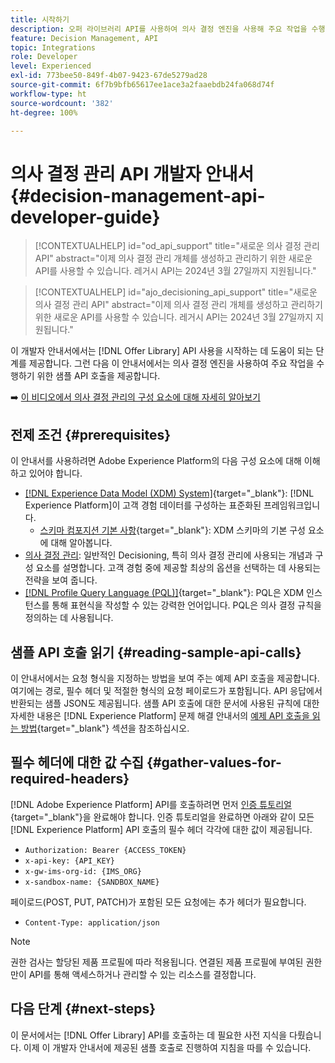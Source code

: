 ```yaml
---
title: 시작하기
description: 오퍼 라이브러리 API를 사용하여 의사 결정 엔진을 사용해 주요 작업을 수행하는 방법을 알아봅니다.
feature: Decision Management, API
topic: Integrations
role: Developer
level: Experienced
exl-id: 773bee50-849f-4b07-9423-67de5279ad28
source-git-commit: 6f7b9bfb65617ee1ace3a2faaebdb24fa068d74f
workflow-type: ht
source-wordcount: '382'
ht-degree: 100%

---
```


# 의사 결정 관리 API 개발자 안내서 {#decision-management-api-developer-guide}

>[!CONTEXTUALHELP]
>id="od_api_support"
>title="새로운 의사 결정 관리 API"
>abstract="이제 의사 결정 관리 개체를 생성하고 관리하기 위한 새로운 API를 사용할 수 있습니다. 레거시 API는 2024년 3월 27일까지 지원됩니다."

>[!CONTEXTUALHELP]
>id="ajo_decisioning_api_support"
>title="새로운 의사 결정 관리 API"
>abstract="이제 의사 결정 관리 개체를 생성하고 관리하기 위한 새로운 API를 사용할 수 있습니다. 레거시 API는 2024년 3월 27일까지 지원됩니다."

이 개발자 안내서에서는 [!DNL Offer Library] API 사용을 시작하는 데 도움이 되는 단계를 제공합니다. 그런 다음 이 안내서에서는 의사 결정 엔진을 사용하여 주요 작업을 수행하기 위한 샘플 API 호출을 제공합니다.

➡️ [이 비디오에서 의사 결정 관리의 구성 요소에 대해 자세히 알아보기](#video)

## 전제 조건 {#prerequisites}

이 안내서를 사용하려면 Adobe Experience Platform의 다음 구성 요소에 대해 이해하고 있어야 합니다.

* [[!DNL Experience Data Model (XDM) System]](https://experienceleague.adobe.com/docs/experience-platform/xdm/home.html?lang=ko-KR){target="_blank"}: [!DNL Experience Platform]이 고객 경험 데이터를 구성하는 표준화된 프레임워크입니다.
   * [스키마 컴포지션 기본 사항](https://experienceleague.adobe.com/docs/experience-platform/xdm/schema/composition.html?lang=ko-KR){target="_blank"}: XDM 스키마의 기본 구성 요소에 대해 알아봅니다.
* [의사 결정 관리](../../../using/offers/get-started/starting-offer-decisioning.md): 일반적인 Decisioning, 특히 의사 결정 관리에 사용되는 개념과 구성 요소를 설명합니다. 고객 경험 중에 제공할 최상의 옵션을 선택하는 데 사용되는 전략을 보여 줍니다.
* [[!DNL Profile Query Language (PQL)]](https://experienceleague.adobe.com/docs/experience-platform/segmentation/pql/overview.html?lang=ko){target="_blank"}: PQL은 XDM 인스턴스를 통해 표현식을 작성할 수 있는 강력한 언어입니다. PQL은 의사 결정 규칙을 정의하는 데 사용됩니다.

## 샘플 API 호출 읽기 {#reading-sample-api-calls}

이 안내서에서는 요청 형식을 지정하는 방법을 보여 주는 예제 API 호출을 제공합니다. 여기에는 경로, 필수 헤더 및 적절한 형식의 요청 페이로드가 포함됩니다. API 응답에서 반환되는 샘플 JSON도 제공됩니다. 샘플 API 호출에 대한 문서에 사용된 규칙에 대한 자세한 내용은 [!DNL Experience Platform] 문제 해결 안내서의 [예제 API 호출을 읽는 방법](https://experienceleague.adobe.com/docs/experience-platform/landing/troubleshooting.html?lang=ko#how-do-i-format-an-api-request){target="_blank"} 섹션을 참조하십시오.

## 필수 헤더에 대한 값 수집 {#gather-values-for-required-headers}

[!DNL Adobe Experience Platform] API를 호출하려면 먼저 [인증 튜토리얼](https://experienceleague.adobe.com/docs/experience-platform/landing/platform-apis/api-authentication.html?lang=ko){target="_blank"}을 완료해야 합니다. 인증 튜토리얼을 완료하면 아래와 같이 모든 [!DNL Experience Platform] API 호출의 필수 헤더 각각에 대한 값이 제공됩니다.

* `Authorization: Bearer {ACCESS_TOKEN}`
* `x-api-key: {API_KEY}`
* `x-gw-ims-org-id: {IMS_ORG}`
* `x-sandbox-name: {SANDBOX_NAME}`

페이로드(POST, PUT, PATCH)가 포함된 모든 요청에는 추가 헤더가 필요합니다.

* `Content-Type: application/json`

>[!NOTE]
>
>권한 검사는 할당된 제품 프로필에 따라 적용됩니다. 연결된 제품 프로필에 부여된 권한만이 API를 통해 액세스하거나 관리할 수 있는 리소스를 결정합니다.

## 다음 단계 {#next-steps}

이 문서에서는 [!DNL Offer Library] API를 호출하는 데 필요한 사전 지식을 다뤘습니다. 이제 이 개발자 안내서에 제공된 샘플 호출로 진행하여 지침을 따를 수 있습니다.
<!--
>[!NOTE]
>
> The In-app messaging channel in Adobe Journey Optimizer uses decision management objects. If your organization uses the in-app messaging channel, then API list requests for objects will include objects created by the in-app messaging service and can be ignored for decision management use cases. Objects created for in-app messages will have `createdBy = "Mobile_Sheliak"`.
-->

<!-- ## How-to video {#video}

The following video is intended to support your understanding of the components of Decision Management.

>[!VIDEO](https://video.tv.adobe.com/v/329919?quality=12) -->

